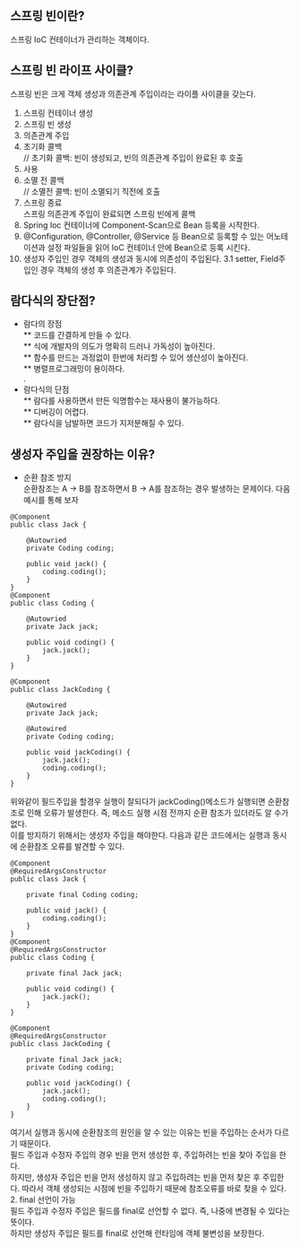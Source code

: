 ## 스프링 빈이란?<br>
스프링 IoC 컨테이너가 관리하는 객체이다.<br>

## 스프링 빈 라이프 사이클?<br>
스프링 빈은 크게 객체 생성과 의존관계 주입이라는 라이플 사이클을 갖는다.<br>
1. 스프링 컨테이너 생성<br>
2. 스프링 빈 생성<br>
3. 의존관계 주입<br>
4. 초기화 콜백<br>
// 초기화 콜백: 빈이 생성되고, 빈의 의존관계 주입이 완료된 후 호출
5. 사용<br>
6. 소멸 전 콜백<br>
// 소멸전 콜백: 빈이 소멸되기 직전에 호출<br>
7. 스프링 종료<br>
스프링 의존관계 주입이 완료되면 스프링 빈에게 콜백
1. Spring Ioc 컨테이너에 Component-Scan으로 Bean 등록을 시작한다.<br>
2. @Configuration, @Controller, @Service 등 Bean으로 등록할 수 있는 어노테이션과 설정 파일들을 읽어 IoC 컨테이너 안에 Bean으로 등록 시킨다.<br>
3. 생성자 주입인 경우 객체의 생성과 동시에 의존성이 주입된다.
3.1 setter, Field주입인 경우 객체의 생성 후 의존관계가 주입된다.

## 람다식의 장단점?<br>
* 람다의 장점<br>
** 코드를 간결하게 만들 수 있다.<br>
** 식에 개발자의 의도가 명확히 드러나 가독성이 높아진다.<br>
** 함수를 만드는 과정없이 한번에 처리할 수 있어 생산성이 높아진다.<br>
** 병렬프로그래밍이 용이하다.<br>.
* 람다식의 단점<br>
** 람다를 사용하면서 만든 익명함수는 재사용이 불가능하다.<br>
** 디버깅이 어렵다.<br>
** 람다식을 남발하면 코드가 지저분해질 수 있다.<br>

## 생성자 주입을 권장하는 이유?<br>
* 순환 참조 방지<br>
순환참조는 A -> B를 참조하면서 B -> A를 참조하는 경우 발생하는 문제이다. 다음 예시를 통해 보자<br>
```
@Component
public class Jack {
	
	@Autowried
	private Coding coding;
	
	public void jack() {
		coding.coding();
	}
}
@Component
public class Coding {
	
	@Autowried
	private Jack jack;
	
	public void coding() {
		jack.jack();
	}
}

@Component
public class JackCoding {
	
	@Autowired
	private Jack jack;

	@Autowired
	private Coding coding;

	public void jackCoding() {
		jack.jack();
		coding.coding();
	}
}
```
위와같이 필드주입을 할경우 실행이 잘되다가 jackCoding()메소드가 실행되면 순환참조로 인해 오류가 발생한다.
즉, 메소드 실행 시점 전까지 순환 참조가 있더라도 알 수가 없다.<br>
이를 방지하기 위해서는 생성자 주입을 해야한다. 다음과 같은 코드에서는 실행과 동시에 순환참조
오류를 발견할 수 있다.
```
@Component
@RequiredArgsConstructor
public class Jack {
	
	private final Coding coding;
	
	public void jack() {
		coding.coding();
	}
}
@Component
@RequiredArgsConstructor
public class Coding {
	
	private final Jack jack;
	
	public void coding() {
		jack.jack();
	}
}

@Component
@RequiredArgsConstructor
public class JackCoding {
	
	private final Jack jack;
	private Coding coding;

	public void jackCoding() {
		jack.jack();
		coding.coding();
	}
}
```
여기서 실행과 동시에 순환참조의 원인을 알 수 있는 이유는 빈을 주입하는 순서가 다르기 때문이다.<br>
필드 주입과 수정자 주입의 경우 빈을 먼저 생성한 후, 주입하려는 빈을 찾아 주입을 한다.<br>
하지만, 생성자 주입은 빈을 먼저 생성하지 않고 주입하려는 빈을 먼저 찾은 후 주입한다. 따라서 객체 생성되는 시점에 빈을 주입하기
때문에 참조오류를 바로 찾을 수 있다.
2. final 선언이 가능<br>
필드 주입과 수정자 주입은 필드를 final로 선언할 수 없다. 즉, 나중에 변경될 수 있다는 뜻이다.<br>
하지만 생성자 주입은 필드를 final로 선언해 런타임에 객체 불변성을 보장한다.


